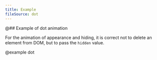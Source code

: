 ```yaml
---
title: Example
fileSource: dot
---
```


@## Example of dot animation

For the animation of appearance and hiding, it is correct not to delete an element from DOM, but to pass the `hidden` value.

@example dot
